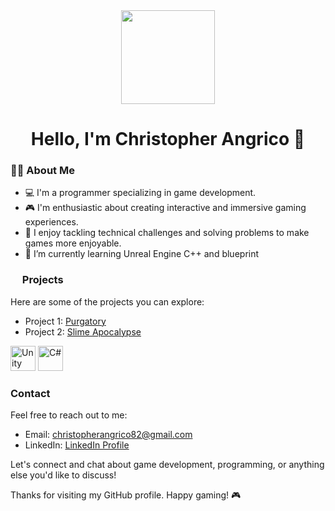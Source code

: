 <div align="center">
  <img height="150" src="https://ksr-ugc.imgix.net/assets/011/160/984/4dbf0a3778972aacfda82bbd3c7f0023_original.gif?ixlib=rb-4.1.0&w=680&fit=max&v=1462939540&gif-q=50&q=92&s=ce408b76d967ea65408f3b9ffb584278"  />
</div>

<h1 align="center">Hello, I'm Christopher Angrico 👋</h1>

<h3 align="left">👩‍💻  About Me</h3>

- 💻 I'm a programmer specializing in game development.
- 🎮 I'm enthusiastic about creating interactive and immersive gaming experiences.
- 🔧 I enjoy tackling technical challenges and solving problems to make games more enjoyable.
- 🌱 I’m currently learning Unreal Engine C++ and blueprint

<h3 align="left"><img height="15" src="https://cdn-icons-png.flaticon.com/512/1087/1087815.png" /> Projects</h3>

Here are some of the projects you can explore:

- Project 1: [Purgatory](https://cloudyxxx.itch.io/purgatory)
- Project 2: [Slime Apocalypse](https://bbbiji.itch.io/slime-apocalypse)

<div align="left">
  <img src="https://i.redd.it/tu3gt6ysfxq71.png" height="40" alt="Unity"  />
  <img src="https://upload.wikimedia.org/wikipedia/commons/4/4f/Csharp_Logo.png" height="40" alt="C#"  />
</div>

<h3 align="left">Contact</h3>

Feel free to reach out to me:

- Email: [christopherangrico82@gmail.com](mailto:christopherangrico82@gmail.com)
- LinkedIn: [LinkedIn Profile](https://www.linkedin.com/in/christopher-angrico-47869523a/)
  
Let's connect and chat about game development, programming, or anything else you'd like to discuss!

Thanks for visiting my GitHub profile. Happy gaming! 🎮
